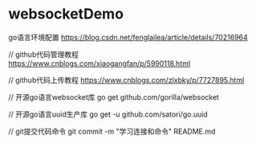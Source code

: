 # websocketDemo




go语言环境配置
https://blog.csdn.net/fenglailea/article/details/70216964	



// github代码管理教程
https://www.cnblogs.com/xiaogangfan/p/5990118.html

// github代码上传教程
https://www.cnblogs.com/zlxbky/p/7727895.html

// 开源go语言websocket库
go get github.com/gorilla/websocket

// 开源go语言uuid生产库
go get -u github.com/satori/go.uuid



// git提交代码命令
git commit -m "学习连接和命令" README.md 
